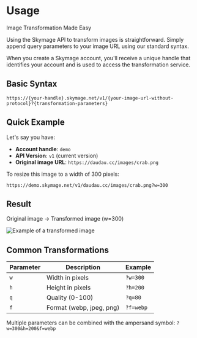 # Usage

Image Transformation Made Easy

Using the Skymage API to transform images is straightforward. Simply append query parameters to your image URL using our standard syntax.

When you create a Skymage account, you'll receive a unique handle that identifies your account and is used to access the transformation service.

## Basic Syntax

```
https://{your-handle}.skymage.net/v1/{your-image-url-without-protocol}?{transformation-parameters}
```

## Quick Example

Let's say you have:

- **Account handle**: `demo`
- **API Version**: `v1` (current version)
- **Original image URL**: `https://daudau.cc/images/crab.png`

To resize this image to a width of 300 pixels:

```
https://demo.skymage.net/v1/daudau.cc/images/crab.png?w=300
```

## Result

Original image → Transformed image (w=300)

![Example of a transformed image](https://demo.skymage.net/v1/daudau.cc/images/crab.png?w=300)

## Common Transformations

| Parameter | Description | Example |
|-----------|-------------|---------|
| `w` | Width in pixels | `?w=300` |
| `h` | Height in pixels | `?h=200` |
| `q` | Quality (0-100) | `?q=80` |
| `f` | Format (webp, jpeg, png) | `?f=webp` |

Multiple parameters can be combined with the ampersand symbol: `?w=300&h=200&f=webp`